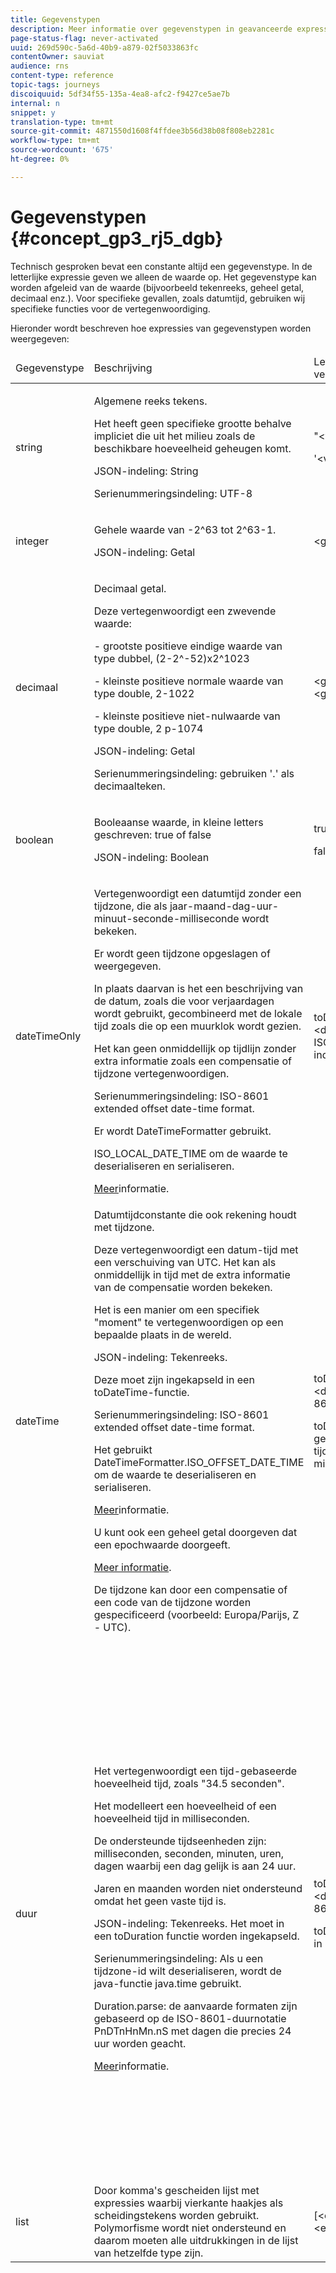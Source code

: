 ```yaml
---
title: Gegevenstypen
description: Meer informatie over gegevenstypen in geavanceerde expressies
page-status-flag: never-activated
uuid: 269d590c-5a6d-40b9-a879-02f5033863fc
contentOwner: sauviat
audience: rns
content-type: reference
topic-tags: journeys
discoiquuid: 5df34f55-135a-4ea8-afc2-f9427ce5ae7b
internal: n
snippet: y
translation-type: tm+mt
source-git-commit: 4871550d1608f4ffdee3b56d38b08f808eb2281c
workflow-type: tm+mt
source-wordcount: '675'
ht-degree: 0%

---
```



# Gegevenstypen {#concept_gp3_rj5_dgb}

Technisch gesproken bevat een constante altijd een gegevenstype. In de letterlijke expressie geven we alleen de waarde op. Het gegevenstype kan worden afgeleid van de waarde (bijvoorbeeld tekenreeks, geheel getal, decimaal enz.). Voor specifieke gevallen, zoals datumtijd, gebruiken wij specifieke functies voor de vertegenwoordiging.

Hieronder wordt beschreven hoe expressies van gegevenstypen worden weergegeven:

<table>
    <thead>
        <tr>
        <td>Gegevenstype</td>
        <td>Beschrijving</td>
        <td>Letterlijke vertegenwoordiging</td>
        <td>Voorbeeld</td>
        </tr>
    </thead>
    <tbody>
    <tr>
        <td>string</td>
        <td><p>Algemene reeks tekens.</p><p>Het heeft geen specifieke grootte behalve impliciet die uit het milieu zoals de beschikbare hoeveelheid geheugen komt.</p><p>JSON-indeling: String</p><p>Serienummeringsindeling: UTF-8</p></td>
        <td><p>"&lt;value&gt;"</p><p>'&lt;value&gt;'</p></td>
        <td><p><pre>"hello world"</pre></p><p><pre>'hello world'</pre></p></td>
    </tr>
    <tr>
        <td>integer</td>
        <td><p>Gehele waarde van -2^63 tot 2^63-1.</p><p>JSON-indeling: Getal</p></td>
        <td>&lt;geheel getal&gt;</td>
        <td><p><pre>42</pre></p></td>
    </tr>
    <tr>
        <td>decimaal</td>
        <td><p>Decimaal getal.</p><p>Deze vertegenwoordigt een zwevende waarde:</p>
        <p>- grootste positieve eindige waarde van type dubbel, (2-2^-52)x2^1023</p>
        <p> - kleinste positieve normale waarde van type double, 2-1022</p>
        <p> - kleinste positieve niet-nulwaarde van type double, 2 p-1074</p><p>JSON-indeling: Getal</p><p>Serienummeringsindeling: gebruiken '.' als decimaalteken.</p></td>
        <td>&lt;geheel getal&gt;.&lt;geheel getal&gt;</td>
        <td><p><pre>3.14</pre></p></td>
    </tr>
    <tr>
        <td>boolean</td>
        <td><p>Booleaanse waarde, in kleine letters geschreven: true of false</p><p>JSON-indeling: Boolean</p></td>
        <td><p>true</p><p>false</p></td>
        <td><p><pre>true</pre></p></td>
    </tr>
    <tr>
        <td>dateTimeOnly</td>
        <td><p>Vertegenwoordigt een datumtijd zonder een tijdzone, die als jaar-maand-dag-uur-minuut-seconde-milliseconde wordt bekeken.</p><p>Er wordt geen tijdzone opgeslagen of weergegeven.</p><p>In plaats daarvan is het een beschrijving van de datum, zoals die voor verjaardagen wordt gebruikt, gecombineerd met de lokale tijd zoals die op een muurklok wordt gezien.</p><p>Het kan geen onmiddellijk op tijdlijn zonder extra informatie zoals een compensatie of tijdzone vertegenwoordigen.</p><p>Serienummeringsindeling: ISO-8601 extended offset date-time format.</p><p>Er wordt DateTimeFormatter gebruikt.</p><p>ISO_LOCAL_DATE_TIME om de waarde te deserialiseren en serialiseren.</p> <a href="https://docs.oracle.com/javase/8/docs/api/java/time/format/DateTimeFormatter.html#ISO_LOCAL_DATE_TIME">Meer</a>informatie.</td>
        <td><p>toDateTimeOnly("&lt;dateTimeOnly in ISO-8601-indeling&gt;")</p></td>
        <td></td>
    </tr>
    <tr>
        <td>dateTime</td>
        <td><p>Datumtijdconstante die ook rekening houdt met tijdzone.</p><p>Deze vertegenwoordigt een datum-tijd met een verschuiving van UTC. Het kan als onmiddellijk in tijd met de extra informatie van de compensatie worden bekeken. </p><p>Het is een manier om een specifiek "moment" te vertegenwoordigen op een bepaalde plaats in de wereld.</p><p>JSON-indeling: Tekenreeks.</p><p> Deze moet zijn ingekapseld in een toDateTime-functie.</p><p>
        Serienummeringsindeling: ISO-8601 extended offset date-time format.</p><p> Het gebruikt DateTimeFormatter.ISO_OFFSET_DATE_TIME om de waarde te deserialiseren en serialiseren.</p> <a href="https://docs.oracle.com/javase/8/docs/api/java/time/format/DateTimeFormatter.html#ISO_OFFSET_DATE_TIME">Meer</a>informatie. 
        <p>U kunt ook een geheel getal doorgeven dat een epochwaarde doorgeeft.</p> <a href="https://www.epochconverter.com/">Meer informatie</a>.</p>
        <p>De tijdzone kan door een compensatie of een code van de tijdzone worden gespecificeerd (voorbeeld: Europa/Parijs, Z - UTC).</p></td>
        <td><p>toDateTime("&lt;dateTime in ISO-8601-indeling&gt;")</p>
        <p>toDateTime(&lt;geheel-getalwaarde van een tijdperk in milliseconden&gt;)</p></td>
        <td><p><pre>toDateTime("1977-04-22T06:00:00Z")</pre></p><p><pre>toDateTime</pre></p><p><pre>("2011-12-03T15:15:30Z")</pre></p><p><pre>toDateTime</pre></p><p><pre>("2011-12-03T15:15:30.123Z")</pre></p><p><pre>toDateTime</pre></p><p><pre>("2011-12-03T15:15:30.123+02:00")</pre></p>
        <p><pre>toDateTime</pre></p><p><pre>("2011-12-03T15:15:30.123-00:20")</pre></p><p><pre>toDateTime(1560762190189)</pre></p></td>
    </tr>
    <tr>
        <td>duur</td>
        <td><p>Het vertegenwoordigt een tijd-gebaseerde hoeveelheid tijd, zoals "34.5 seconden".</p><p> Het modelleert een hoeveelheid of een hoeveelheid tijd in milliseconden.</p><p>De ondersteunde tijdseenheden zijn: milliseconden, seconden, minuten, uren, dagen waarbij een dag gelijk is aan 24 uur.</p><p> Jaren en maanden worden niet ondersteund omdat het geen vaste tijd is.</p><p>JSON-indeling: Tekenreeks. Het moet in een toDuration functie worden ingekapseld.</p><p>Serienummeringsindeling: Als u een tijdzone-id wilt deserialiseren, wordt de java-functie java.time gebruikt.</p><p>Duration.parse: de aanvaarde formaten zijn gebaseerd op de ISO-8601-duurnotatie PnDTnHnMn.nS met dagen die precies 24 uur worden geacht.</p><a href="https://docs.oracle.com/javase/8/docs/api/java/time/Duration.html#parse-java.lang.CharSequence-">Meer</a>informatie.</td>
        <td><p>toDuration("&lt;duration in ISO-8601 format&gt;")</p><p>toDuration(&lt;duration in milliseconds&gt;)</p></td>
        <td><p><pre>toDuration("PT5S") // 5 seconden</pre></p>
        <p><pre>toDuration(500) // </pre></p>
        <p><pre>500ms</pre></p>
        <p><pre>toDuration("PT20.345S") </pre></p>
        <p><pre>— parseert als "20,345 seconden"</pre></p>
        <p><pre>toDuration("PT15M") </pre></p>
        <p><pre> — parseert als "15 minuten"</pre></p>
        <p><pre>(waarbij een minuut 60 seconden is)</pre></p>
        <p><pre>toDuration("PT10H") </pre></p>
        <p><pre>— parseert als "10 uur"</pre></p>
        <p><pre>(waarbij een uur 3600 seconden is)</pre></p>
        <p><pre>toDuration("P2D") </pre></p>
        <p><pre>— parseert als "2 dagen"</pre></p>
        <p><pre>(waarbij een dag </pre></p>
        <p><pre>24 uur of 86400 seconden)</pre></p>
        <p><pre>toDuration("P2DT3H4M") </pre></p>
        <p><pre>— parseren als</pre></p>
        <p><pre>"2 dagen, 3 uur en 4 minuten"</pre></p>
        <p><pre>toDuration("P-6H3M") </pre></p>
        <p><pre>— parseren als</pre></p>
        <p><pre>"-6 uur en +3 minuten"</pre></p>
        <p><pre>toDuration("-P6H3M") </pre></p>
        <p><pre>— parseren als</pre></p>
        <p><pre>"-6 uur en -3 minuten"</pre></p>
        <p><pre>toDuration("-P-6H+3M") </pre></p>
        <p><pre>— parseren als</pre></p>
        <p><pre>"+6 uur en -3 minuten"</pre></p></td>
    </tr>
    <tr>
        <td>list</td>
        <td>Door komma's gescheiden lijst met expressies waarbij vierkante haakjes als scheidingstekens worden gebruikt. Polymorfisme wordt niet ondersteund en daarom moeten alle uitdrukkingen in de lijst van hetzelfde type zijn.</td>
        <td>[&lt;expression&gt;, &lt;expression&gt;, ... ]</td>
        <td><p><pre>["value1","value2"]</pre></p><p><pre>[3,5]</pre></p><p><pre>[toDuration(500),toDuration(800)]</pre></p></td>
    </tr>
    </tbody>
</table>
